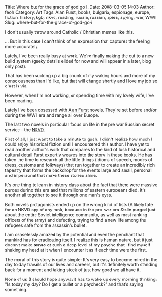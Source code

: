 Title: Where but for the grace of god go I.
Date: 2008-03-05 14:03
Author: feoh
Category: Art
Tags: Alan Furst, books, bulgaria, espionage, europe, fiction, history, kgb, nkvd, reading, russia, russian, spies, spying, war, WWII
Slug: where-but-for-the-grace-of-god-go-i

I don't usually throw around Catholic / Christian memes like this.

<!--more-->

... But in this case I can't think of an expression that captures the
feeling more accurately.

Lately, I've been really busy at work. We're finally making the cut to a
new build system (geeky details elided for now and will appear in a
later, blog only post).

That has been sucking up a big chunk of my waking hours and more of my
consciousness than I'd like, but that will change shortly and I love my
job so c'est la vis.

However, when I'm not working, or spending time with my lovely wife,
I've been reading.

Lately I've been obsessed with [Alan
Furst](http://en.wikipedia.org/wiki/Alan_Furst) novels. They're set
before and/or during the WWII era and range all over Europe.

The last two novels in particular focus on life in the pre war Russian
secret service - the [NKVD](http://en.wikipedia.org/wiki/NKVD).

First of all, I just want to take a minute to gush. I didn't realize how
much I could enjoy historical fiction until I encountered this author. I
have yet to read another author's work that compares to the kind of lush
historical and cultural detail Furst expertly weaves into the story in
these books. He has taken the time to research all the little things
(idioms of speech, modes of dress, customs and folkways) that run
together to create an incredibly rich tapestry that forms the backdrop
for the events large and small, personal and impersonal that make these
stories shine.

It's one thing to learn in history class about the fact that there were
massive purges during this era and that millions of eastern europeans
died, it's another all together to see it through one man's eyes.

Both novels protagonists ended up on the wrong kind of lists (A likely
fate for an NKVD spy of any rank, because in the pre-war era Stalin
purged just about the entire Soviet intelligence community, as well as
most ranking officers of the army) and defecting, trying to find a new
life among the refugees safe from the assassin's bullet.

I am ceaselessly amazed by the potential and even the penchant that
mankind has for eradicating itself. I realize this is human nature, but
it just doesn't make **sense** at such a deep level of my psyche that I
find myself shaking my head at it when I encounter it as if each time
were the first.

The moral of this story is quite simple: It's very easy to become mired
in the day to day travails of our lives and careers, but it's definitely
worth standing back for a moment and taking stock of just how good we
all have it.

None of us (I should hope anyway!) has to wake up every morning
thinking: "Is today my day? Do I get a bullet or a paycheck?" and that's
saying something.
